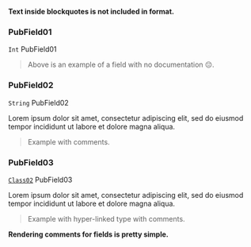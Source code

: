 **Text inside blockquotes is not included in format.**

### PubField01

`Int` PubField01

> Above is an example of a field with no documentation 😔.

### PubField02

`String` PubField02

Lorem ipsum dolor sit amet, consectetur adipiscing elit, sed do eiusmod tempor incididunt ut labore et dolore magna aliqua.

> Example with comments.

### PubField03

[`Class02`](./**/Class02) PubField03

Lorem ipsum dolor sit amet, consectetur adipiscing elit, sed do eiusmod tempor incididunt ut labore et dolore magna aliqua.

> Example with hyper-linked type with comments.

**Rendering comments for fields is pretty simple.**